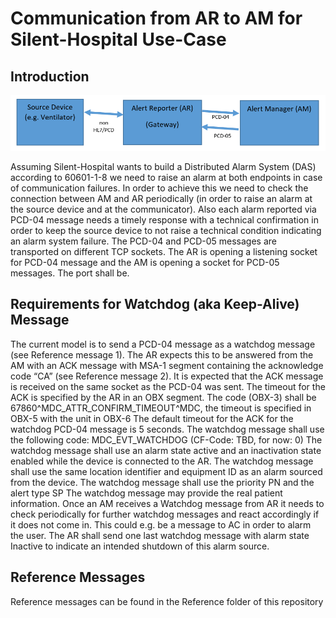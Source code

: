 # Communication from AR to AM for Silent-Hospital Use-Case
## Introduction

![](connection.png)

Assuming Silent-Hospital wants to build a Distributed Alarm System (DAS) according to 60601-1-8 we need to raise an alarm at both endpoints in case of communication failures.
In order to achieve this we need to check the connection between AM and AR periodically (in order to raise an alarm at the source device and at the communicator).
Also each alarm reported via PCD-04 message needs a timely response with a technical confirmation in order to keep the source device to not raise a technical condition indicating an alarm system failure.
The PCD-04 and PCD-05 messages are transported on different TCP sockets. The AR is opening a listening socket for PCD-04 message and the AM is opening a socket for PCD-05 messages. The port shall be.
## Requirements for Watchdog (aka Keep-Alive) Message
The current model is to send a PCD-04 message as a watchdog message (see Reference message 1). 
The AR expects this to be answered from the AM with an ACK message with MSA-1 segment containing the acknowledge code “CA” (see Reference message 2). 
It is expected that the ACK message is received on the same socket as the PCD-04 was sent.
The timeout for the ACK is specified by the AR in an OBX segment. The code (OBX-3) shall be 67860^MDC_ATTR_CONFIRM_TIMEOUT^MDC, the timeout is specified in OBX-5 with the unit in OBX-6
The default timeout for the ACK for the watchdog PCD-04 message is 5 seconds.
The watchdog message shall use the following code: MDC_EVT_WATCHDOG (CF-Code: TBD, for now: 0)
The watchdog message shall use an alarm state active and an inactivation state enabled while the device is connected to the AR. 
The watchdog message shall use the same location identifier and equipment ID as an alarm sourced from the device.
The watchdog message shall use the priority PN and the alert type SP
The watchdog message may provide the real patient information.
Once an AM receives a Watchdog message from AR it needs to check periodically for further watchdog messages and react accordingly if it does not come in. This could e.g. be a message to AC in order to alarm the user.
The AR shall send one last watchdog message with alarm state Inactive to indicate an intended shutdown of this alarm source. 


## Reference Messages
Reference messages can be found in the Reference folder of this repository